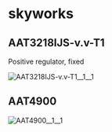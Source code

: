 # skyworks

## AAT3218IJS-v.v-T1
Positive regulator, fixed

![AAT3218IJS-v.v-T1__1__1](/preview/images/skyworks__AAT3218IJS-v.v-T1__1__1.png?raw=true) 

## AAT4900
![AAT4900__1__1](/preview/images/skyworks__AAT4900__1__1.png?raw=true) 

